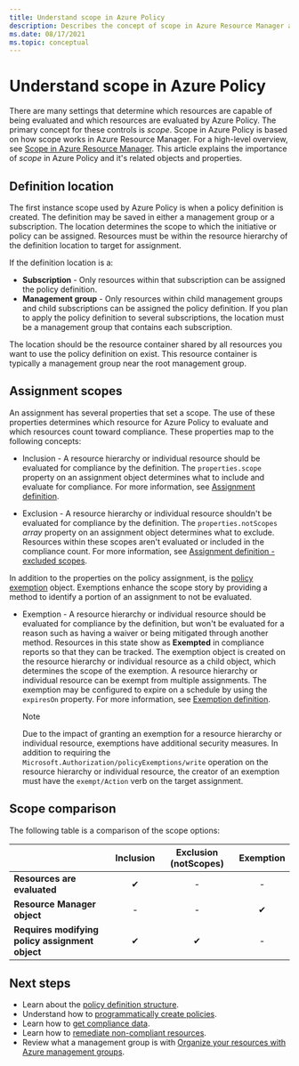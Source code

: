```yaml
---
title: Understand scope in Azure Policy
description: Describes the concept of scope in Azure Resource Manager and how it applies to Azure Policy to control which resources Azure Policy evaluates.
ms.date: 08/17/2021
ms.topic: conceptual
---
```

# Understand scope in Azure Policy

There are many settings that determine which resources are capable of being evaluated and which
resources are evaluated by Azure Policy. The primary concept for these controls is _scope_. Scope in
Azure Policy is based on how scope works in Azure Resource Manager. For a high-level overview, see
[Scope in Azure Resource Manager](../../../azure-resource-manager/management/overview.md#understand-scope).
This article explains the importance of _scope_ in Azure Policy and it's related objects and
properties.

## Definition location

The first instance scope used by Azure Policy is when a policy definition is created. The definition
may be saved in either a management group or a subscription. The location determines the scope to
which the initiative or policy can be assigned. Resources must be within the resource hierarchy of
the definition location to target for assignment.

If the definition location is a:

- **Subscription** - Only resources within that subscription can be assigned the policy definition.
- **Management group** - Only resources within child management groups and child subscriptions can
  be assigned the policy definition. If you plan to apply the policy definition to several
  subscriptions, the location must be a management group that contains each subscription.

The location should be the resource container shared by all resources you want to use the policy
definition on exist. This resource container is typically a management group near the root
management group.

## Assignment scopes

An assignment has several properties that set a scope. The use of these properties determines which
resource for Azure Policy to evaluate and which resources count toward compliance. These properties
map to the following concepts:

- Inclusion - A resource hierarchy or individual resource should be evaluated for compliance by the
  definition. The `properties.scope` property on an assignment object determines what to include and
  evaluate for compliance. For more information, see
  [Assignment definition](./assignment-structure.md).

- Exclusion - A resource hierarchy or individual resource shouldn't be evaluated for compliance by
  the definition. The `properties.notScopes` _array_ property on an assignment object determines
  what to exclude. Resources within these scopes aren't evaluated or included in the compliance
  count. For more information, see
  [Assignment definition - excluded scopes](./assignment-structure.md#excluded-scopes).

In addition to the properties on the policy assignment, is the
[policy exemption](./exemption-structure.md) object. Exemptions enhance the scope story by providing
a method to identify a portion of an assignment to not be evaluated.

- Exemption - A resource hierarchy or individual resource should be
  evaluated for compliance by the definition, but won't be evaluated for a reason such as having a
  waiver or being mitigated through another method. Resources in this state show as **Exempted** in
  compliance reports so that they can be tracked. The exemption object is created on the resource
  hierarchy or individual resource as a child object, which determines the scope of the exemption. A
  resource hierarchy or individual resource can be exempt from multiple assignments. The exemption
  may be configured to expire on a schedule by using the `expiresOn` property. For more information,
  see [Exemption definition](./exemption-structure.md).

  > [!NOTE]
  > Due to the impact of granting an exemption for a resource hierarchy or individual resource,
  > exemptions have additional security measures. In addition to requiring the
  > `Microsoft.Authorization/policyExemptions/write` operation on the resource hierarchy or
  > individual resource, the creator of an exemption must have the `exempt/Action` verb on the
  > target assignment.

## Scope comparison

The following table is a comparison of the scope options:

| | Inclusion | Exclusion (notScopes) | Exemption |
|---|:---:|:---:|:---:|
|**Resources are evaluated** | &#10004; | - | - |
|**Resource Manager object** | - | - | &#10004; |
|**Requires modifying policy assignment object** | &#10004; | &#10004; | - |

## Next steps

- Learn about the [policy definition structure](./definition-structure.md).
- Understand how to [programmatically create policies](../how-to/programmatically-create.md).
- Learn how to [get compliance data](../how-to/get-compliance-data.md).
- Learn how to [remediate non-compliant resources](../how-to/remediate-resources.md).
- Review what a management group is with
  [Organize your resources with Azure management groups](../../management-groups/overview.md).
